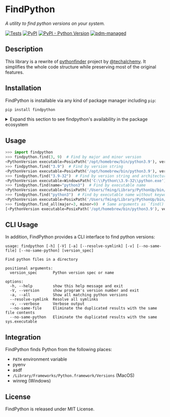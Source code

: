 # FindPython

_A utility to find python versions on your system._

[![Tests](https://github.com/frostming/findpython/actions/workflows/ci.yml/badge.svg)](https://github.com/frostming/findpython/actions/workflows/ci.yml)
[![PyPI](https://img.shields.io/pypi/v/findpython?logo=python&logoColor=%23cccccc&style=flat-square)](https://pypi.org/project/findpython)
[![PyPI - Python Version](https://img.shields.io/pypi/pyversions/findpython?logo=python&logoColor=%23cccccc&style=flat-square)](https://pypi.org/project/findpython)
[![pdm-managed](https://img.shields.io/badge/pdm-managed-blueviolet?style=flat-square)](https://github.com/frostming/findpython)

## Description

This library is a rewrite of [pythonfinder] project by [@techalchemy][techalchemy].
It simplifies the whole code structure while preserving most of the original features.

[pythonfinder]: https://github.com/sarugaku/pythonfinder
[techalchemy]: https://github.com/techalchemy

## Installation

FindPython is installable via any kind of package manager including `pip`:

```bash
pip install findpython
```

<details>
<summary>Expand this section to see findpython's availability in the package ecosystem</summary>

<a href="https://repology.org/project/python:findpython/versions">
    <img src="https://repology.org/badge/vertical-allrepos/python:findpython.svg?header=python%3Afindpython" alt="Packaging status" align="right">
</a>
</details>

## Usage

```python
>>> import findpython
>>> findpython.find(3, 9)  # Find by major and minor version
<PythonVersion executable=PosixPath('/opt/homebrew/bin/python3.9'), version=<Version('3.9.10')>, architecture='64bit', major=3, minor=9, patch=10>
>>> findpython.find("3.9")  # Find by version string
<PythonVersion executable=PosixPath('/opt/homebrew/bin/python3.9'), version=<Version('3.9.10')>, architecture='64bit', major=3, minor=9, patch=10>
>>> findpython.find("3.9-32")  # Find by version string and architecture
<PythonVersion executable=WindowsPath('C:\\Python\\3.9-32\\python.exe'), version=<Version('3.9.10')>, architecture='32bit', major=3, minor=9, patch=10>
>>> findpython.find(name="python3")  # Find by executable name
<PythonVersion executable=PosixPath('/Users/fming/Library/PythonUp/bin/python3'), version=<Version('3.10.2')>, architecture='64bit', major=3, minor=10, patch=2>
>>> findpython.find("python3")  # Find by executable name without keyword argument, same as above
<PythonVersion executable=PosixPath('/Users/fming/Library/PythonUp/bin/python3'), version=<Version('3.10.2')>, architecture='64bit', major=3, minor=10, patch=2>
>>> findpython.find_all(major=3, minor=9)  # Same arguments as `find()`, but return all matches
[<PythonVersion executable=PosixPath('/opt/homebrew/bin/python3.9'), version=<Version('3.9.10')>, architecture='64bit', major=3, minor=9, patch=10>, <PythonVersion executable=PosixPath('/opt/homebrew/bin/python3'), version=<Version('3.9.10')>, architecture='64bit', major=3, minor=9, patch=10>, <PythonVersion executable=PosixPath('/Users/fming/Library/PythonUp/cmd/python3.9'), version=<Version('3.9.9')>, architecture='64bit', major=3, minor=9, patch=9>, <PythonVersion executable=PosixPath('/usr/local/bin/python3.9'), version=<Version('3.9.5')>, architecture='64bit', major=3, minor=9, patch=5>, <PythonVersion executable=PosixPath('/usr/local/bin/python3'), version=<Version('3.9.5')>, architecture='64bit', major=3, minor=9, patch=5>]
```

## CLI Usage

In addition, FindPython provides a CLI interface to find python versions:

```
usage: findpython [-h] [-V] [-a] [--resolve-symlink] [-v] [--no-same-file] [--no-same-python] [version_spec]

Find python files in a directory

positional arguments:
  version_spec       Python version spec or name

options:
  -h, --help         show this help message and exit
  -V, --version      show program's version number and exit
  -a, --all          Show all matching python versions
  --resolve-symlink  Resolve all symlinks
  -v, --verbose      Verbose output
  --no-same-file     Eliminate the duplicated results with the same file contents
  --no-same-python   Eliminate the duplicated results with the same sys.executable
```

## Integration

FindPython finds Python from the following places:

-   `PATH` environment variable
-   pyenv
-   asdf
-   `/Library/Frameworks/Python.framework/Versions` (MacOS)
-   winreg (Windows)

## License

FindPython is released under MIT License.
